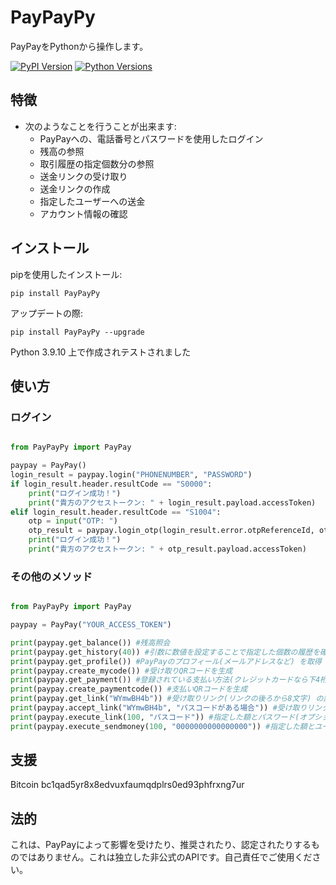 # PayPayPy

PayPayをPythonから操作します。

[![PyPI Version](https://img.shields.io/pypi/v/PayPayPy?label=PyPI)](https://pypi.org/project/PayPayPy/)
[![Python Versions](https://img.shields.io/pypi/pyversions/PayPayPy?label=Python)](https://pypi.org/project/PayPayPy/)

## 特徴

- 次のようなことを行うことが出来ます: 
    * PayPayへの、電話番号とパスワードを使用したログイン
    * 残高の参照
    * 取引履歴の指定個数分の参照
    * 送金リンクの受け取り 
    * 送金リンクの作成
    * 指定したユーザーへの送金
    * アカウント情報の確認

## インストール

pipを使用したインストール:

``pip install PayPayPy``

アップデートの際:

``pip install PayPayPy --upgrade``

Python 3.9.10 上で作成されテストされました

## 使い方

### ログイン
```python

from PayPayPy import PayPay

paypay = PayPay()
login_result = paypay.login("PHONENUMBER", "PASSWORD")
if login_result.header.resultCode == "S0000":
    print("ログイン成功！")
    print("貴方のアクセストークン: " + login_result.payload.accessToken)
elif login_result.header.resultCode == "S1004":
    otp = input("OTP: ")
    otp_result = paypay.login_otp(login_result.error.otpReferenceId, otp)
    print("ログイン成功！")
    print("貴方のアクセストークン: " + otp_result.payload.accessToken)
```

### その他のメソッド
```python

from PayPayPy import PayPay

paypay = PayPay("YOUR_ACCESS_TOKEN")

print(paypay.get_balance()) #残高照会
print(paypay.get_history(40)) #引数に数値を設定することで指定した個数の履歴を確認
print(paypay.get_profile()) #PayPayのプロフィール(メールアドレスなど) を取得
print(paypay.create_mycode()) #受け取りQRコードを生成
print(paypay.get_payment()) #登録されている支払い方法(クレジットカードなら下4桁など) を取得
print(paypay.create_paymentcode()) #支払いQRコードを生成
print(paypay.get_link("WYmwBH4b")) #受け取りリンク(リンクの後ろから8文字) の詳細を確認し、受け取られているかなどを確認
print(paypay.accept_link("WYmwBH4b", "パスコードがある場合")) #受け取りリンク(リンクの後ろから8文字) の詳細を確認し、受け取られていない場合に受け取り
print(paypay.execute_link(100, "パスコード")) #指定した額とパスワード(オプション) を使用して送金リンクを作成
print(paypay.execute_sendmoney(100, "0000000000000000")) #指定した額とユーザーを使用して直接送金
```
## 支援

Bitcoin
bc1qad5yr8x8edvuxfaumqdplrs0ed93phfrxng7ur

## 法的
これは、PayPayによって影響を受けたり、推奨されたり、認定されたりするものではありません。これは独立した非公式のAPIです。自己責任でご使用ください。
